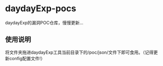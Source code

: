 # daydayExp-pocs
daydayExp的漏洞POC仓库，慢慢更新...
## 使用说明
将文件夹拖进daydayExp工具当前目录下的/poc/json/文件下即可食用。（记得更新config配置文件!）

